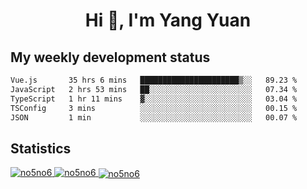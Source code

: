 <h1 align="center">Hi 👋, I'm Yang Yuan</h1>


## My weekly development status
<!--START_SECTION:waka-->

```txt
Vue.js       35 hrs 6 mins   ██████████████████████▒░░   89.23 %
JavaScript   2 hrs 53 mins   ██░░░░░░░░░░░░░░░░░░░░░░░   07.34 %
TypeScript   1 hr 11 mins    ▓░░░░░░░░░░░░░░░░░░░░░░░░   03.04 %
TSConfig     3 mins          ░░░░░░░░░░░░░░░░░░░░░░░░░   00.15 %
JSON         1 min           ░░░░░░░░░░░░░░░░░░░░░░░░░   00.07 %
```

<!--END_SECTION:waka-->

## Statistics
<a href="https://github.com/anuraghazra/github-readme-stats">
  <img src="https://github-readme-stats.vercel.app/api/top-langs/?username=no5no6&theme=dracula" alt="no5no6">
</a>
<a href="https://github.com/anuraghazra/github-readme-stats">
  <img src="https://github-readme-stats.vercel.app/api?username=no5no6&show_icons=true&theme=dracula&line_height=40" alt="no5no6">
</a>
<a href="https://github.com/anuraghazra/github-readme-stats">
  <img align="center" src="https://github-readme-streak-stats.herokuapp.com/?user=no5no6&theme=dracula" alt="no5no6" />
</a>